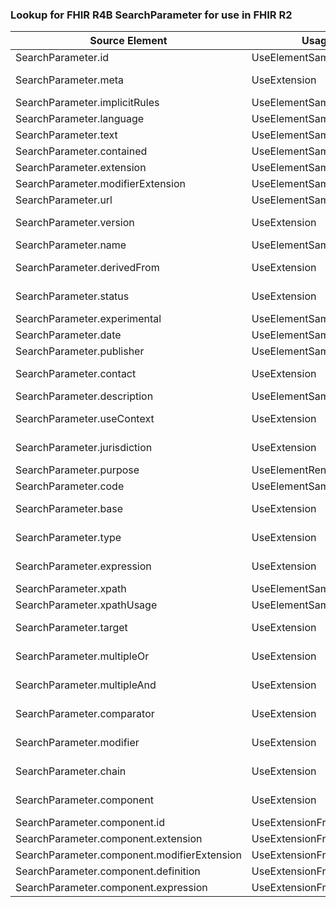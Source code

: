 ### Lookup for FHIR R4B SearchParameter for use in FHIR R2

| Source Element | Usage | Target |
| -------------- | ----- | ------ |
| SearchParameter.id | UseElementSameName | SearchParameter.id |
| SearchParameter.meta | UseExtension | http://hl7.org/fhir/4.3/StructureDefinition/extension-SearchParameter.meta |
| SearchParameter.implicitRules | UseElementSameName | SearchParameter.implicitRules |
| SearchParameter.language | UseElementSameName | SearchParameter.language |
| SearchParameter.text | UseElementSameName | SearchParameter.text |
| SearchParameter.contained | UseElementSameName | SearchParameter.contained |
| SearchParameter.extension | UseElementSameName | SearchParameter.extension |
| SearchParameter.modifierExtension | UseElementSameName | SearchParameter.modifierExtension |
| SearchParameter.url | UseElementSameName | SearchParameter.url |
| SearchParameter.version | UseExtension | http://hl7.org/fhir/4.3/StructureDefinition/extension-SearchParameter.version |
| SearchParameter.name | UseElementSameName | SearchParameter.name |
| SearchParameter.derivedFrom | UseExtension | http://hl7.org/fhir/4.3/StructureDefinition/extension-SearchParameter.derivedFrom |
| SearchParameter.status | UseExtension | http://hl7.org/fhir/4.3/StructureDefinition/extension-SearchParameter.status |
| SearchParameter.experimental | UseElementSameName | SearchParameter.experimental |
| SearchParameter.date | UseElementSameName | SearchParameter.date |
| SearchParameter.publisher | UseElementSameName | SearchParameter.publisher |
| SearchParameter.contact | UseExtension | http://hl7.org/fhir/4.3/StructureDefinition/extension-SearchParameter.contact |
| SearchParameter.description | UseElementSameName | SearchParameter.description |
| SearchParameter.useContext | UseExtension | http://hl7.org/fhir/4.3/StructureDefinition/extension-SearchParameter.useContext |
| SearchParameter.jurisdiction | UseExtension | http://hl7.org/fhir/4.3/StructureDefinition/extension-SearchParameter.jurisdiction |
| SearchParameter.purpose | UseElementRenamed | SearchParameter.requirements |
| SearchParameter.code | UseElementSameName | SearchParameter.code |
| SearchParameter.base | UseExtension | http://hl7.org/fhir/4.3/StructureDefinition/extension-SearchParameter.base |
| SearchParameter.type | UseExtension | http://hl7.org/fhir/4.3/StructureDefinition/extension-SearchParameter.type |
| SearchParameter.expression | UseExtension | http://hl7.org/fhir/4.3/StructureDefinition/extension-SearchParameter.expression |
| SearchParameter.xpath | UseElementSameName | SearchParameter.xpath |
| SearchParameter.xpathUsage | UseElementSameName | SearchParameter.xpathUsage |
| SearchParameter.target | UseExtension | http://hl7.org/fhir/4.3/StructureDefinition/extension-SearchParameter.target |
| SearchParameter.multipleOr | UseExtension | http://hl7.org/fhir/4.3/StructureDefinition/extension-SearchParameter.multipleOr |
| SearchParameter.multipleAnd | UseExtension | http://hl7.org/fhir/4.3/StructureDefinition/extension-SearchParameter.multipleAnd |
| SearchParameter.comparator | UseExtension | http://hl7.org/fhir/4.3/StructureDefinition/extension-SearchParameter.comparator |
| SearchParameter.modifier | UseExtension | http://hl7.org/fhir/4.3/StructureDefinition/extension-SearchParameter.modifier |
| SearchParameter.chain | UseExtension | http://hl7.org/fhir/4.3/StructureDefinition/extension-SearchParameter.chain |
| SearchParameter.component | UseExtension | http://hl7.org/fhir/4.3/StructureDefinition/extension-SearchParameter.component |
| SearchParameter.component.id | UseExtensionFromAncestor | - |
| SearchParameter.component.extension | UseExtensionFromAncestor | - |
| SearchParameter.component.modifierExtension | UseExtensionFromAncestor | - |
| SearchParameter.component.definition | UseExtensionFromAncestor | - |
| SearchParameter.component.expression | UseExtensionFromAncestor | - |
